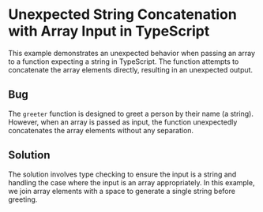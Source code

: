 # Unexpected String Concatenation with Array Input in TypeScript

This example demonstrates an unexpected behavior when passing an array to a function expecting a string in TypeScript. The function attempts to concatenate the array elements directly, resulting in an unexpected output.

## Bug

The `greeter` function is designed to greet a person by their name (a string). However, when an array is passed as input, the function unexpectedly concatenates the array elements without any separation.

## Solution

The solution involves type checking to ensure the input is a string and handling the case where the input is an array appropriately. In this example, we join array elements with a space to generate a single string before greeting.